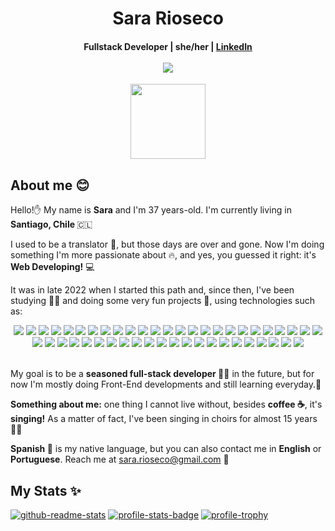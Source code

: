 <h1 align="center">Sara Rioseco</h1>
<h4 align="center"> Fullstack Developer | she/her | 
  <a href="https://www.linkedin.com/in/sara-rioseco/?locale=en_US" target="_blank" rel="noreferrer noopener">LinkedIn</a>
  </br></br>
  <a href="https://hits.seeyoufarm.com"><img src="https://hits.seeyoufarm.com/api/count/incr/badge.svg?url=https%3A%2F%2Fgithub.com%2Fsara-rioseco&count_bg=%2379C83D&title_bg=%23555555&icon=github.svg&icon_color=%23E7E7E7&title=hits&edge_flat=false"/></a>
</h4>
<p align="center"> <a href="https://www.credly.com/badges/d1a7fd36-7a87-489b-a62a-cb9afebc37b7/public_url"><img align="center" src="https://images.credly.com/images/024d0122-724d-4c5a-bd83-cfe3c4b7a073/image.png" width=120></a></p>
<h2> About me 😊 </h2>
<p>Hello!✋ My name is <strong>Sara</strong> and I'm 37 years-old. I'm currently living in <strong>Santiago, Chile </strong>🇨🇱</p>
<p>I used to be a translator 📖, but those days are over and gone. Now I'm doing something I'm more passionate about 🔥, and yes, you guessed it right: it's <strong>Web Developing!</strong> 💻</p>
<p>It was in late 2022 when I started this path and, since then, I've been studying 👩‍🎓 and doing some very fun projects 🚀, using technologies such as:
  
<div display="flex" align="center">

<!-- HTML5 -->
<img src="https://img.shields.io/badge/html5-%23E34F26.svg?style=for-the-badge&logo=html5&logoColor=white" />
<!-- CSS3 -->
<img src="https://img.shields.io/badge/css3-%231572B6.svg?style=for-the-badge&logo=css3&logoColor=white" />
<!-- JAVASCRIPT -->
<img src="https://img.shields.io/badge/javascript-%23323330.svg?style=for-the-badge&logo=javascript&logoColor=%23F7DF1E" />
<!-- TYPESCRIPT -->
<img src="https://img.shields.io/badge/TypeScript-007ACC?style=for-the-badge&logo=typescript&logoColor=white"/>
<!-- OPEN JDK -->
<img src="https://img.shields.io/badge/OpenJDK-ED8B00?style=for-the-badge&logo=openjdk&logoColor=white" />
<!-- PYTHON -->
<!-- <img src="https://img.shields.io/badge/Python-FFD43B?style=for-the-badge&logo=python&logoColor=blue" /> -->
<!-- MARKDOWN -->
<img src="https://img.shields.io/badge/markdown-%23000000.svg?style=for-the-badge&logo=markdown&logoColor=white" /> 
<!-- JSON -->
<img src="https://img.shields.io/badge/json-5E5C5C?style=for-the-badge&logo=json&logoColor=white"/>
<!-- GIT -->
<img src="https://img.shields.io/badge/git-%23F05033.svg?style=for-the-badge&logo=git&logoColor=white" /> 
<!-- GITHUB -->
<img src="https://img.shields.io/badge/github-%23121011.svg?style=for-the-badge&logo=github&logoColor=white" /> 
<!-- GITHUB ACTIONS -->
<img src="https://img.shields.io/badge/GitHub_Actions-2088FF?style=for-the-badge&logo=github-actions&logoColor=white" />
<!-- SASS -->
<img src="https://img.shields.io/badge/Sass-CC6699?style=for-the-badge&logo=sass&logoColor=white" />
<!-- TAILWIND -->
<!-- <img src="https://img.shields.io/badge/Tailwind_CSS-38B2AC?style=for-the-badge&logo=tailwind-css&logoColor=white" /> -->
<!-- BOOTSTRAP -->
<img src="https://img.shields.io/badge/bootstrap-%238511FA.svg?style=for-the-badge&logo=bootstrap&logoColor=white" /> 
<!-- NODE -->
<img src="https://img.shields.io/badge/node.js-6DA55F?style=for-the-badge&logo=node.js&logoColor=white" /> 
<!-- EXPRESS -->
<img src="https://img.shields.io/badge/Express.js-404D59?style=for-the-badge" /> 
<!-- NPM -->
<img src="https://img.shields.io/badge/NPM-%23CB3837.svg?style=for-the-badge&logo=npm&logoColor=white" /> 
<!-- TSNODE -->
<img src="https://img.shields.io/badge/ts--node-3178C6?style=for-the-badge&logo=ts-node&logoColor=white" />
<!-- REACT -->
<img src="https://img.shields.io/badge/react-%2320232a.svg?style=for-the-badge&logo=react&logoColor=%2361DAFB" /> 
<!-- NEXTJS -->
<img src="https://img.shields.io/badge/next%20js-000000?style=for-the-badge&logo=nextdotjs&logoColor=white" />
<!-- NESTJS -->
<img src="https://img.shields.io/badge/nestjs-E0234E?style=for-the-badge&logo=nestjs&logoColor=white" />
<!-- REACT NATIVE -->
<img src="https://img.shields.io/badge/React_Native-20232A?style=for-the-badge&logo=react&logoColor=61DAFB" />
<!-- SPRING -->
<img src="https://img.shields.io/badge/Spring-6DB33F?style=for-the-badge&logo=spring&logoColor=white" />
<!-- VITE -->
<!-- <img src="https://img.shields.io/badge/vite-%23646CFF.svg?style=for-the-badge&logo=vite&logoColor=white" /> -->
<img src="https://img.shields.io/badge/Vite-B73BFE?style=for-the-badge&logo=vite&logoColor=FFD62E" />
<!-- RENDER -->
<img src="https://img.shields.io/badge/Render-%46E3B7.svg?style=for-the-badge&logo=render&logoColor=white" /> 
<!-- VERCEL -->
<img src="https://img.shields.io/badge/vercel-%23000000.svg?style=for-the-badge&logo=vercel&logoColor=white" /> 
<!-- DOCKER -->
<img src="https://img.shields.io/badge/docker-%230db7ed.svg?style=for-the-badge&logo=docker&logoColor=white" /> 
<!-- FIREBASE -->
<img src="https://img.shields.io/badge/firebase-%23039BE5.svg?style=for-the-badge&logo=firebase" /> 
<!-- AMAZON AWS -->
<img src="https://img.shields.io/badge/Amazon_AWS-FF9900?style=for-the-badge&logo=amazonaws&logoColor=white" />
<!-- MONGODB -->
<img src="https://img.shields.io/badge/MongoDB-4EA94B?style=for-the-badge&logo=mongodb&logoColor=white" /> 
<!-- MYSQL -->
<img src="https://img.shields.io/badge/MySQL-005C84?style=for-the-badge&logo=mysql&logoColor=white" />
<!-- BABEL -->
<img src="https://img.shields.io/badge/Babel-F9DC3e?style=for-the-badge&logo=babel&logoColor=black" /> 
<!-- JWT -->
<img src="https://img.shields.io/badge/JWT-000000?style=for-the-badge&logo=JSON%20web%20tokens&logoColor=white" /> 
<!-- JEST -->
<img src="https://img.shields.io/badge/-jest-%23C21325?style=for-the-badge&logo=jest&logoColor=white" /> 
<!-- JQUERY -->
<img src="https://img.shields.io/badge/jQuery-0769AD?style=for-the-badge&logo=jquery&logoColor=white" />
<!-- INTELLIJ IDEA -->
<img src="https://img.shields.io/badge/IntelliJ_IDEA-000000.svg?style=for-the-badge&logo=intellij-idea&logoColor=white" />
<!-- VS CODE -->
<img src="https://img.shields.io/badge/Visual%20Studio%20Code-0078d7.svg?style=for-the-badge&logo=visual-studio-code&logoColor=white" /> 
<!-- ECLIPSE -->
<img src="https://img.shields.io/badge/Eclipse-2C2255?style=for-the-badge&logo=eclipse&logoColor=white" />
<!-- ATOM -->
<img src="https://img.shields.io/badge/Atom-%2366595C.svg?style=for-the-badge&logo=atom&logoColor=white" /> 
<!-- ESLINT -->
<img src="https://img.shields.io/badge/ESLint-4B3263?style=for-the-badge&logo=eslint&logoColor=white" /> 
<!-- PRETTIER -->
<img src="https://img.shields.io/badge/prettier-1A2C34?style=for-the-badge&logo=prettier&logoColor=F7BA3E" />
<!-- POSTMAN -->
<img src="https://img.shields.io/badge/Postman-FF6C37?style=for-the-badge&logo=postman&logoColor=white" />
<!-- CHARTJS -->
<img src="https://img.shields.io/badge/Chart%20js-FF6384?style=for-the-badge&logo=chartdotjs&logoColor=white" />
<!-- PHOTOSHOP -->
<img src="https://img.shields.io/badge/adobe%20photoshop-%2331A8FF.svg?style=for-the-badge&logo=adobe%20photoshop&logoColor=white" />
<!-- FIGMA --> 
<img src="https://img.shields.io/badge/figma-%23F24E1E.svg?style=for-the-badge&logo=figma&logoColor=white" />
<!-- CANVA -->
<img src="https://img.shields.io/badge/Canva-%2300C4CC.svg?style=for-the-badge&logo=Canva&logoColor=white" />
<!-- JIRA -->
<img src="https://img.shields.io/badge/Jira-0052CC?style=for-the-badge&logo=Jira&logoColor=white" />
<!-- SLACK -->
<img src="https://img.shields.io/badge/Slack-4A154B?style=for-the-badge&logo=slack&logoColor=white" /> 
<!-- TRELLO -->
<img src="https://img.shields.io/badge/Trello-%23026AA7.svg?style=for-the-badge&logo=Trello&logoColor=white" />


</div>
<br>
<p>My goal is to be a <strong>seasoned full-stack developer </strong> 👩‍💻 in the future, but for now I'm mostly doing Front-End developments and still learning everyday.🌱 </p>


<p><strong>Something about me:</strong> one thing I cannot live without, besides <strong>coffee ☕</strong>, it's <strong>singing!</strong> As a matter of fact, I've been singing in choirs for almost 15 years 👩‍🎤 </p> 


<p><strong>Spanish 💬</strong> is my native language, but you can also contact me in <strong>English</strong> or <strong>Portuguese</strong>. Reach me at <a href=mailto:sara.rioseco@gmail.com>sara.rioseco@gmail.com</a> 💌</p>

<h2> My Stats ✨ </h2>
<div display="inline-block">
<!-- <a href=https://www.codewars.com/users/sara-rioseco/><img alt=code-wars-badge src="https://www.codewars.com/users/sara-rioseco/badges/small"></a></br> -->
<a href=https://github-readme-stats.vercel.app><img alt=github-readme-stats src="https://github-readme-stats.vercel.app/api/top-langs/?username=sara-rioseco&langs_count=8&layout=compact&theme=tokyonight" /></a>
<a href=https://github-profile-summary-cards.vercel.app><img alt=profile-stats-badge src="https://github-readme-stats.vercel.app/api?username=sara-rioseco&hide=stars&show=reviews&show_icons=true&theme=tokyonight" /></a>
<!-- <a href=https://git.io/streak-stats><img alt=stats-badge src="https://streak-stats.demolab.com?user=sara-rioseco&theme=tokyonight" /></a> -->
<!-- <a href=https://github-profile-summary-cards.vercel.app><img alt=profile-summary-badge src="http://github-profile-summary-cards.vercel.app/api/cards/profile-details?username=sara-rioseco&theme=tokyonight"/></a>
 -->
<a href=https://github-profile-trophy.vercel.app/><img alt=profile-trophy src="https://github-profile-trophy.vercel.app/?username=sara-rioseco&theme=tokyonight"/></a>
</div>
<!--
**sara-rioseco/sara-rioseco** is a ✨ _special_ ✨ repository because its `README.md` (this file) appears on your GitHub profile.

Here are some ideas to get you started:

- 🔭 I’m currently working on ...
- 🌱 I’m currently learning ...
- 👯 I’m looking to collaborate on ...
- 🤔 I’m looking for help with ...
- 💬 Ask me about ...
- 📫 How to reach me: ...
- 😄 Pronouns: ...
- ⚡ Fun fact: ...
-->
